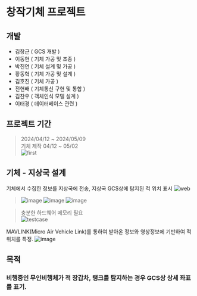 # 창작기체 프로젝트
## 개발
- 김창근 ( GCS 개발 )
- 이동현 ( 기체 가공 및 조종 )
- 박진연 ( 기체 설계 및 가공 )
- 황동혁 ( 기체 가공 및 설계 )
- 김호진 ( 기체 가공 )
- 전현배 ( 기체통신 구현 및 통합 )
- 김찬우 ( 객체인식 모델 설계 )
- 이태경 ( 데이터베이스 관련 )

## 프로젝트 기간
> 2024/04/12 ~ 2024/05/09  
> 기체 제작 04/12 ~ 05/02  
> ![first](https://github.com/ikw-drone-project/.github/assets/71598954/185cc5b6-5d1f-49aa-9d31-b80548e72c9d)

## 기체 - 지상국 설계
기체에서 수집한 정보를 지상국에 전송, 지상국 GCS상에 탐지된 적 위치 표시
![web](https://github.com/ikw-drone-project/.github/assets/71598954/ac79e100-7de8-449e-a09f-5c2f34eae1ac)
> ![image](https://github.com/ikw-drone-project/.github/assets/71598954/693133e6-0c87-499c-819a-2c16c6dca9d8)
> ![image](https://github.com/ikw-drone-project/.github/assets/71598954/cea0ab7c-00fa-4958-963d-f6e61bf42250)
> ![image](https://github.com/ikw-drone-project/.github/assets/71598954/044f9128-970e-4764-b1ea-c6a7d759008a)

> 충분한 하드웨어 메모리 필요   
> ![testcase](https://github.com/ikw-drone-project/.github/assets/71598954/1069866e-962a-48ac-8d45-3bb54fb5a9bd)

MAVLINK(Micro Air Vehicle Link)를 통하여 받아온 정보와 영상정보에 기반하여 적 위치를 특정.
![image](https://github.com/ikw-drone-project/.github/assets/71598954/756c8d8e-974f-4467-8f15-fae29f523c9d)
## 목적
### 비행중인 무인비행체가 적 장갑차, 탱크를 탐지하는 경우 GCS상 상세 좌표를 표기.
